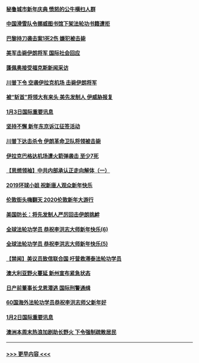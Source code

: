 #### [秘鲁城市新年庆典 愤怒的公牛横扫人群](../pages/prog202/a102744618.md?t=01041033) 
#### [中国滑雪队令挪威图书馆下架法轮功书籍遭拒](../pages/prog202/a102744639.md?t=01041033) 
#### [巴黎持刀袭击案1死2伤 嫌犯被击毙](../pages/prog202/a102744566.md?t=01041033) 
#### [美军击毙伊朗将军 国际社会回应](../pages/prog202/a102744485.md?t=01041033) 
#### [蓬佩奥接受福克斯新闻采访](../pages/prog202/a102744480.md?t=01041033) 
#### [川普下令 空袭伊拉克机场 击毙伊朗将军](../pages/prog202/a102744470.md?t=01041033) 
#### [被“斩首”将领大有来头 美先发制人 伊威胁报复](../pages/prog202/a102744454.md?t=01041033) 
#### [1月3日国际重要讯息](../pages/prog202/a102744301.md?t=01041033) 
#### [坚持不懈 新年东京诉江征签活动](../pages/prog202/a102744303.md?t=01041033) 
#### [川普下达击杀令 伊朗革命卫队将领被击毙](../pages/prog202/a102741911.md?t=01041033) 
#### [伊拉克巴格达机场遭火箭弹袭击 至少7死](../pages/prog202/a102744115.md?t=01041033) 
#### [【思想领袖】中共内部承认正走向解体（一）](../pages/prog202/a102744097.md?t=01041033) 
#### [2019环球小姐 祝新唐人观众新年快乐](../pages/prog202/a102744043.md?t=01041033) 
#### [伦敦街头嗨翻天 2020伦敦新年大游行](../pages/prog202/a102743925.md?t=01041033) 
#### [美国防长：将先发制人严厉回击伊朗挑衅](../pages/prog202/a102743930.md?t=01041033) 
#### [全球法轮功学员 恭祝李洪志大师新年快乐(6)](../pages/prog202/a102743899.md?t=01041033) 
#### [全球法轮功学员 恭祝李洪志大师新年快乐(5)](../pages/prog202/a102743766.md?t=01041033) 
#### [【禁闻】美议员致信联合国 吁营救滞泰法轮功学员](../pages/prog202/a102743781.md?t=01041033) 
#### [澳大利亚野火蔓延 新州宣布紧急状态](../pages/prog202/a102743681.md?t=01041033) 
#### [日产前董事长戈恩潜逃 国际刑警通缉](../pages/prog202/a102743676.md?t=01041033) 
#### [60国海外法轮功学员恭祝李洪志师父新年好](../pages/prog202/a102743628.md?t=01041033) 
#### [1月2日国际重要讯息](../pages/prog202/a102743488.md?t=01041033) 
#### [澳洲本周末热浪加剧助长野火 下令强制疏散居民](../pages/prog202/a102743421.md?t=01041033) 

----
#### [ >>> 更早内容 <<< ](../indexes/prog202-earlier.md)
